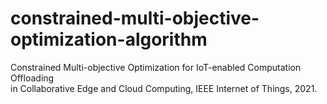 # constrained-multi-objective-optimization-algorithm
Constrained Multi-objective Optimization for IoT-enabled Computation Offloading   
in Collaborative Edge and Cloud Computing, IEEE Internet of Things, 2021.
